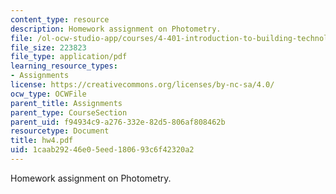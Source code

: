 ```yaml
---
content_type: resource
description: Homework assignment on Photometry.
file: /ol-ocw-studio-app/courses/4-401-introduction-to-building-technology-spring-2006/1caab29246e05eed180693c6f42320a2_hw4.pdf
file_size: 223823
file_type: application/pdf
learning_resource_types:
- Assignments
license: https://creativecommons.org/licenses/by-nc-sa/4.0/
ocw_type: OCWFile
parent_title: Assignments
parent_type: CourseSection
parent_uid: f94934c9-a276-332e-82d5-806af808462b
resourcetype: Document
title: hw4.pdf
uid: 1caab292-46e0-5eed-1806-93c6f42320a2
---
```

Homework assignment on Photometry.